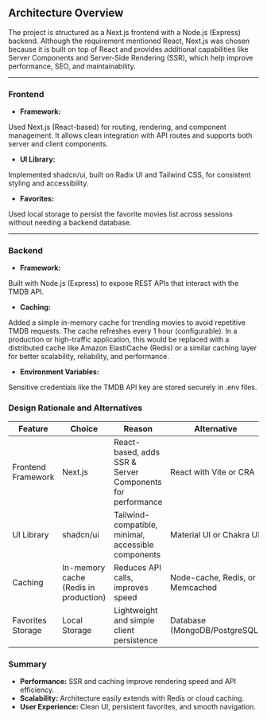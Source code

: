 ## Architecture Overview

The project is structured as a Next.js frontend with a Node.js (Express) backend.
Although the requirement mentioned React, Next.js was chosen because it is built on top of React and provides additional capabilities like Server Components and Server-Side Rendering (SSR), which help improve performance, SEO, and maintainability.

---

### Frontend

* **Framework:**

Used Next.js (React-based) for routing, rendering, and component management. It allows clean integration with API routes and supports both server and client components.

*  **UI Library:**

Implemented shadcn/ui, built on Radix UI and Tailwind CSS, for consistent styling and accessibility.

* **Favorites:**

Used local storage to persist the favorite movies list across sessions without needing a backend database.

---

### Backend

* **Framework:**

Built with Node.js (Express) to expose REST APIs that interact with the TMDB API.

* **Caching:**

Added a simple in-memory cache for trending movies to avoid repetitive TMDB requests. The cache refreshes every 1 hour (configurable). In a production or high-traffic application, this would be replaced with a distributed cache like Amazon ElastiCache (Redis) or a similar caching layer for better scalability, reliability, and performance.

* **Environment Variables:**

Sensitive credentials like the TMDB API key are stored securely in .env files.


### Design Rationale and Alternatives

| Feature            | Choice                        | Reason                                         | Alternative                          |
|-------------------|-------------------------------|-----------------------------------------------|--------------------------------------|
| Frontend Framework | Next.js                        | React-based, adds SSR & Server Components for performance | React with Vite or CRA               |
| UI Library         | shadcn/ui                     | Tailwind-compatible, minimal, accessible components | Material UI or Chakra UI             |
| Caching            | In-memory cache (Redis in production) | Reduces API calls, improves speed             | Node-cache, Redis, or Memcached      |
| Favorites Storage  | Local Storage                 | Lightweight and simple client persistence     | Database (MongoDB/PostgreSQL)        |


### **Summary**

* **Performance:** SSR and caching improve rendering speed and API efficiency.
* **Scalability:** Architecture easily extends with Redis or cloud caching.
* **User Experience:** Clean UI, persistent favorites, and smooth navigation.
